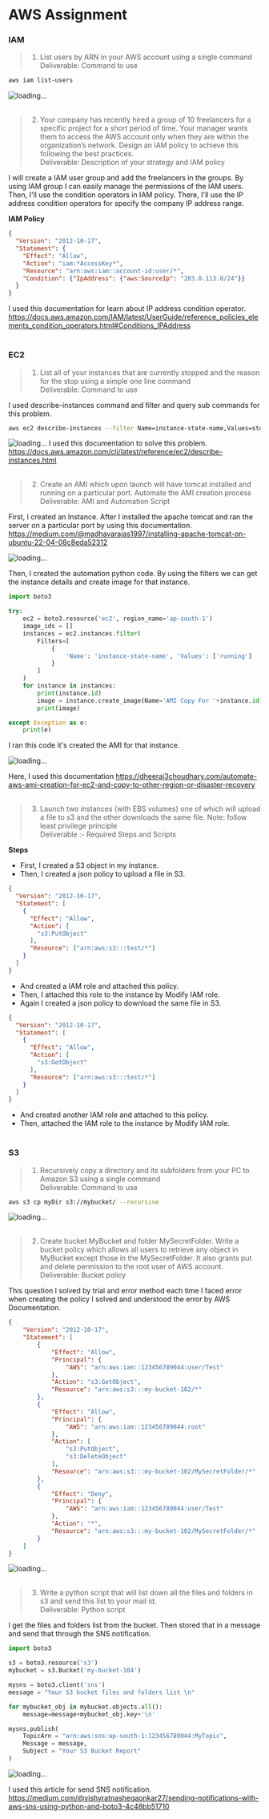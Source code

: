 # AWS Assignment
### IAM
>1. List users by ARN in your AWS account using a single command <br>Deliverable: Command to use

```bash
aws iam list-users
```
![loading...](/AWS%20Assignment/Images/AWSAssignment1.jpg)
<br><br>
>2. Your company has recently hired a group of 10 freelancers for a specific project for a short period of time. Your manager wants them to access the AWS account only when they are within the organization’s network. Design an IAM policy to achieve this following the best practices.<br>Deliverable: Description of your strategy and IAM policy

I will create a IAM user group and add the freelancers in the groups. By using IAM group I can easily manage the permissions of the IAM users. Then, I'll use the condition operators in IAM policy. There, I'll use the IP address condition operators for specify the company IP address range.

**IAM Policy**
```json
{
  "Version": "2012-10-17",
  "Statement": {
    "Effect": "Allow",
    "Action": "iam:*AccessKey*",
    "Resource": "arn:aws:iam::account-id:user/*",
    "Condition": {"IpAddress": {"aws:SourceIp": "203.0.113.0/24"}}
  }
}
```
I used this documentation for learn about IP address condition operator. 
https://docs.aws.amazon.com/IAM/latest/UserGuide/reference_policies_elements_condition_operators.html#Conditions_IPAddress
<br><br>
### EC2
>1. List all of your  instances that are currently stopped and the reason for the stop using a simple one line command<br>
Deliverable: Command to use

I used describe-instances command and filter and query sub commands for this problem.

```bash
aws ec2 describe-instances --filter Name=instance-state-name,Values=stopped --query "Reservations[*].Instances[*].{Instance:InstanceId, InstanceReason:StateTransitionReason}"
```
![loading...](/AWS%20Assignment/Images/AWSassignment3.jpg)
I used this documentation to solve this problem. 
https://docs.aws.amazon.com/cli/latest/reference/ec2/describe-instances.html
<br><br>
>2. Create an AMI which upon launch will have tomcat installed and running on a particular port. Automate the AMI creation process 
<br>Deliverable: AMI and Automation Script

First, I created an Instance. After I installed the apache tomcat and ran the server on a particular port by using this documentation. https://medium.com/@madhavarajas1997/installing-apache-tomcat-on-ubuntu-22-04-08c8eda52312

![loading...](/AWS%20Assignment/Images/AWSassignment4.jpg)

Then, I created the automation python code. By using the filters we can get the instance details and create image for that instance.

```python
import boto3

try:
    ec2 = boto3.resource('ec2', region_name='ap-south-1')
    image_ids = []
    instances = ec2.instances.filter(
        Filters=[
            {
                'Name': 'instance-state-name', 'Values': ['running']
            }
        ]
    )
    for instance in instances:
        print(instance.id)
        image = instance.create_image(Name='AMI Copy For '+instance.id)
        print(image)

except Exception as e:
    print(e)
```
I ran this code it's created the AMI for that instance.

![loading...](/AWS%20Assignment/Images/AWSassignment4(i).jpg)

Here, I used this documentation https://dheeraj3choudhary.com/automate-aws-ami-creation-for-ec2-and-copy-to-other-region-or-disaster-recovery
<br><br>

>3. Launch two instances (with EBS volumes) one of which will upload a file to s3 and the other downloads the same file. Note: follow least privilege principle
<br>Deliverable :- Required Steps and Scripts

**Steps**
- First, I created a S3 object in my instance.
- Then, I created a json policy to upload a file in S3.
```json
{
  "Version": "2012-10-17",
  "Statement": [
    {
      "Effect": "Allow",
      "Action": [
        "s3:PutObject"
      ],
      "Resource": ["arn:aws:s3:::test/*"]
    }
  ]
}
```
- And created a IAM role and attached this policy.
- Then, I attached this role to the instance by Modify IAM role.
- Again I created a json policy to download the same file in S3.
```json
{
  "Version": "2012-10-17",
  "Statement": [
    {
      "Effect": "Allow",
      "Action": [
        "s3:GetObject"
      ],
      "Resource": ["arn:aws:s3:::test/*"]
    }
  ]
}
```
- And created another IAM role and attached to this policy.
- Then, attached the IAM role to the instance by Modify IAM role.
<br><br>
### S3
>1. Recursively copy a directory and its subfolders from your PC to Amazon S3 using a single command
<br>Deliverable: Command to use

```bash
aws s3 cp myDir s3://mybucket/ --recursive
```
![loading...](/AWS%20Assignment/Images/AWSassignment7.jpg)
<br><br>
>2. Create bucket MyBucket and folder MySecretFolder. Write a bucket policy which allows all users to retrieve any object in MyBucket except those in the MySecretFolder. It also grants put and delete permission to the root user of AWS account.
<br>Deliverable: Bucket policy

This question I solved by trial and error method each time I faced error when creating the policy I solved and understood the error by AWS Documentation.

```json
{
    "Version": "2012-10-17",
    "Statement": [
        {
            "Effect": "Allow",
            "Principal": {
                "AWS": "arn:aws:iam::123456789044:user/Test"
            },
            "Action": "s3:GetObject",
            "Resource": "arn:aws:s3:::my-bucket-102/*"
        },
        {
            "Effect": "Allow",
            "Principal": {
                "AWS": "arn:aws:iam::123456789044:root"
            },
            "Action": [
                "s3:PutObject",
                "s3:DeleteObject"
            ],
            "Resource": "arn:aws:s3:::my-bucket-102/MySecretFolder/*"
        },
        {
            "Effect": "Deny",
            "Principal": {
                "AWS": "arn:aws:iam::123456789044:user/Test"
            },
            "Action": "*",
            "Resource": "arn:aws:s3:::my-bucket-102/MySecretFolder/*"
        }
    ]
}
```

![loading...](/AWS%20Assignment/Images/AWSassignment8.jpg)
<br><br>

>3. Write a python script that will list down all the files and folders in s3 and send this list to your mail id.
<br>Deliverable: Python script

I get the files and folders list from the bucket. Then stored that in a message and send that through the SNS notification.

```python
import boto3

s3 = boto3.resource('s3')
mybucket = s3.Bucket('my-bucket-104')

mysns = boto3.client('sns')
message = "Your S3 bucket files and folders list \n"

for mybucket_obj in mybucket.objects.all():
    message=message+mybucket_obj.key+'\n'

mysns.publish(
    TopicArn = "arn:aws:sns:ap-south-1:123456789044:MyTopic",
    Message = message,
    Subject = "Your S3 Bucket Report"
)
```

![loading...](/AWS%20Assignment/Images/AWSassignment9.jpg)

I used this article for send SNS notification.
https://medium.com/@vishvratnashegaonkar27/sending-notifications-with-aws-sns-using-python-and-boto3-4c48bb51710
